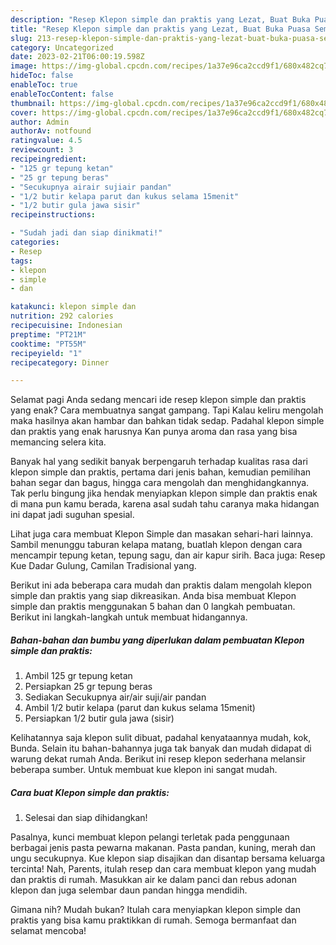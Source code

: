 ```yaml
---
description: "Resep Klepon simple dan praktis yang Lezat, Buat Buka Puasa Sempurna"
title: "Resep Klepon simple dan praktis yang Lezat, Buat Buka Puasa Sempurna"
slug: 213-resep-klepon-simple-dan-praktis-yang-lezat-buat-buka-puasa-sempurna
category: Uncategorized
date: 2023-02-21T06:00:19.598Z
image: https://img-global.cpcdn.com/recipes/1a37e96ca2ccd9f1/680x482cq70/klepon-simple-dan-praktis-foto-resep-utama.jpg
hideToc: false
enableToc: true
enableTocContent: false
thumbnail: https://img-global.cpcdn.com/recipes/1a37e96ca2ccd9f1/680x482cq70/klepon-simple-dan-praktis-foto-resep-utama.jpg
cover: https://img-global.cpcdn.com/recipes/1a37e96ca2ccd9f1/680x482cq70/klepon-simple-dan-praktis-foto-resep-utama.jpg
author: Admin
authorAv: notfound
ratingvalue: 4.5
reviewcount: 3
recipeingredient:
- "125 gr tepung ketan"
- "25 gr tepung beras"
- "Secukupnya airair sujiair pandan"
- "1/2 butir kelapa parut dan kukus selama 15menit"
- "1/2 butir gula jawa sisir"
recipeinstructions:

- "Sudah jadi dan siap dinikmati!"
categories:
- Resep
tags:
- klepon
- simple
- dan

katakunci: klepon simple dan 
nutrition: 292 calories
recipecuisine: Indonesian
preptime: "PT21M"
cooktime: "PT55M"
recipeyield: "1"
recipecategory: Dinner

---
```



Selamat pagi Anda sedang mencari ide resep klepon simple dan praktis yang enak? Cara membuatnya sangat gampang. Tapi Kalau keliru mengolah maka hasilnya akan hambar dan bahkan tidak sedap. Padahal klepon simple dan praktis yang enak harusnya Kan punya aroma dan rasa yang bisa memancing selera kita.


Banyak hal yang sedikit banyak berpengaruh terhadap kualitas rasa dari klepon simple dan praktis, pertama dari jenis bahan, kemudian pemilihan bahan segar dan bagus, hingga cara mengolah dan menghidangkannya. Tak perlu bingung jika hendak menyiapkan klepon simple dan praktis enak di mana pun kamu berada, karena asal sudah tahu caranya maka hidangan ini dapat jadi suguhan spesial.

Lihat juga cara membuat Klepon Simple dan masakan sehari-hari lainnya. Sambil menunggu taburan kelapa matang, buatlah klepon dengan cara mencampir tepung ketan, tepung sagu, dan air kapur sirih. Baca juga: Resep Kue Dadar Gulung, Camilan Tradisional yang.


Berikut ini ada beberapa cara mudah dan praktis dalam mengolah klepon simple dan praktis yang siap dikreasikan. Anda bisa membuat Klepon simple dan praktis menggunakan 5 bahan dan 0 langkah pembuatan. Berikut ini langkah-langkah untuk membuat hidangannya.

<!--inarticleads1-->

##### Bahan-bahan dan bumbu yang diperlukan dalam pembuatan Klepon simple dan praktis:

1. Ambil 125 gr tepung ketan
1. Persiapkan 25 gr tepung beras
1. Sediakan Secukupnya air/air suji/air pandan
1. Ambil 1/2 butir kelapa (parut dan kukus selama 15menit)
1. Persiapkan 1/2 butir gula jawa (sisir)


Kelihatannya saja klepon sulit dibuat, padahal kenyataannya mudah, kok, Bunda. Selain itu bahan-bahannya juga tak banyak dan mudah didapat di warung dekat rumah Anda. Berikut ini resep klepon sederhana melansir beberapa sumber. Untuk membuat kue klepon ini sangat mudah. 

<!--inarticleads2-->

##### Cara buat Klepon simple dan praktis:


1. Selesai dan siap dihidangkan!

Pasalnya, kunci membuat klepon pelangi terletak pada penggunaan berbagai jenis pasta pewarna makanan. Pasta pandan, kuning, merah dan ungu secukupnya. Kue klepon siap disajikan dan disantap bersama keluarga tercinta! Nah, Parents, itulah resep dan cara membuat klepon yang mudah dan praktis di rumah. Masukkan air ke dalam panci dan rebus adonan klepon dan juga selembar daun pandan hingga mendidih. 

Gimana nih? Mudah bukan? Itulah cara menyiapkan klepon simple dan praktis yang bisa kamu praktikkan di rumah. Semoga bermanfaat dan selamat mencoba!
